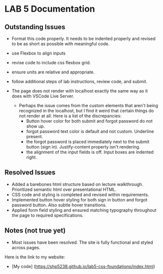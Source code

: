 # LAB 5 Documentation

## Outstanding Issues
 
- Format this code properly. It needs to be indented properly and revised to be as short as possible with meaningful code. 
- use Flexbox to align inputs
- revise code to include css flexbox grid. 
- ensure units are relative and appropriate. 
- follow additional steps of lab instructions, review code, and submit.

- The page does not render with localhost exactly the same way as it does with VSCode Live Server. 
    - Perhaps the issue comes from the custom elements that aren't being recognized in the localhost, but I find it weird that certain things do not render at all. 
    Here is a list of the discrepancies: 
        - Button hover color for both submit and forgot password do not show up. 
        - forgot password text color is default and not custom. Underline present. 
        - the forgot password is placed immediately next to the submit button (sign in). Justify-content property isn't rendering. 
        - the alignment of the input fields is off. Input boxes are indented right. 
        

## Resolved Issues

- Added a barebones html structure based on lecture walkthrough. Prioritized semantic html over presentational HTML.
- CSS code and styling is completed and revised within requirements.
- Implemented button hover styling for both sign in button and forgot password button. Also subtle hover transitions. 
- Applied form field styling and ensured matching typography throughout the page to required specifications.

## Notes (not true yet)
- Most issues have been resolved. The site is fully functional and styled across pages.

Here is the link to my website: 
- [My code] (https://shp5238.github.io/lab5-css-foundations/index.html)
